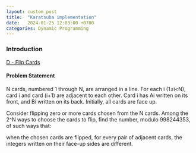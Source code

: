 ```yaml
---
layout: custom_post
title:  "Karatsuba implementation"
date:   2024-01-25 12:03:00 +0700
categories: Dynamic Programming
---
```


### Introduction
[D - Flip Cards](https://atcoder.jp/contests/abc291/tasks/abc291_d)

#### Problem Statement
N cards, numbered 1 through N, are arranged in a line. For each 
i (1≤i<N), card i and card (i+1) are adjacent to each other. Card i has Ai written on its front, and Bi written on its back. Initially, all cards are face up.

Consider flipping zero or more cards chosen from the 
N cards. Among the 2^N ways to choose the cards to flip, find the number, modulo 998244353, of such ways that:

when the chosen cards are flipped, for every pair of adjacent cards, the integers written on their face-up sides are different.

